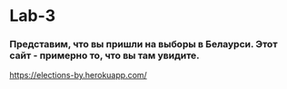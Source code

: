 # Lab-3
### Представим, что вы пришли на выборы в Белаурси. Этот сайт - примерно то, что вы там увидите.

https://elections-by.herokuapp.com/
